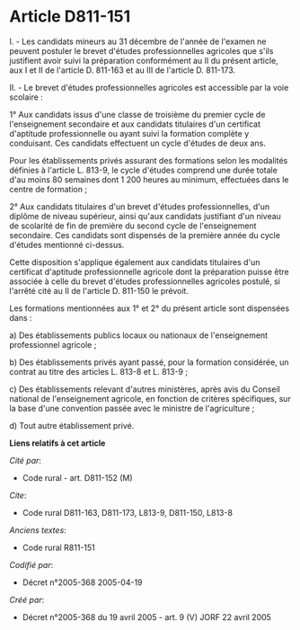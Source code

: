 # Article D811-151

I. - Les candidats mineurs au 31 décembre de l'année de l'examen ne peuvent postuler le brevet d'études professionnelles
agricoles que s'ils justifient avoir suivi la préparation conformément au II du présent article, aux I et II de l'article D.
811-163 et au III de l'article D. 811-173.

II. - Le brevet d'études professionnelles agricoles est accessible par la voie scolaire :

1° Aux candidats issus d'une classe de troisième du premier cycle de l'enseignement secondaire et aux candidats titulaires
d'un certificat d'aptitude professionnelle ou ayant suivi la formation complète y conduisant. Ces candidats effectuent un
cycle d'études de deux ans.

Pour les établissements privés assurant des formations selon les modalités définies à l'article L. 813-9, le cycle d'études
comprend une durée totale d'au moins 80 semaines dont 1 200 heures au minimum, effectuées dans le centre de formation ;

2° Aux candidats titulaires d'un brevet d'études professionnelles, d'un diplôme de niveau supérieur, ainsi qu'aux candidats
justifiant d'un niveau de scolarité de fin de première du second cycle de l'enseignement secondaire. Ces candidats sont
dispensés de la première année du cycle d'études mentionné ci-dessus.

Cette disposition s'applique également aux candidats titulaires d'un certificat d'aptitude professionnelle agricole dont la
préparation puisse être associée à celle du brevet d'études professionnelles agricoles postulé, si l'arrêté cité au II de
l'article D. 811-150 le prévoit.

Les formations mentionnées aux 1° et 2° du présent article sont dispensées dans :

a) Des établissements publics locaux ou nationaux de l'enseignement professionnel agricole ;

b) Des établissements privés ayant passé, pour la formation considérée, un contrat au titre des articles L. 813-8 et L.
813-9 ;

c) Des établissements relevant d'autres ministères, après avis du Conseil national de l'enseignement agricole, en fonction de
critères spécifiques, sur la base d'une convention passée avec le ministre de l'agriculture ;

d) Tout autre établissement privé.

**Liens relatifs à cet article**

_Cité par_:

  - Code rural - art. D811-152 (M)

_Cite_:

  - Code rural D811-163, D811-173, L813-9, D811-150, L813-8

_Anciens textes_:

  - Code rural R811-151

_Codifié par_:

  - Décret n°2005-368 2005-04-19

_Créé par_:

  - Décret n°2005-368 du 19 avril 2005 - art. 9 (V) JORF 22 avril 2005
